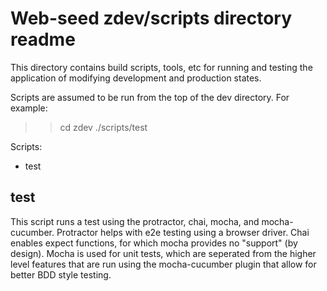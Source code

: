 Web-seed zdev/scripts directory readme
======================================

This directory contains build scripts, tools, etc for running and testing the 
application of modifying development and production states. 

Scripts are assumed to be run from the top of the dev directory. For example:

>> cd zdev
>> ./scripts/test

Scripts:

* test

test
----
This script runs a test using the protractor, chai, mocha, and mocha-cucumber.
Protractor helps with e2e testing using a browser driver. Chai enables expect
functions, for which mocha provides no "support" (by design). Mocha is used
for unit tests, which are seperated from the higher level features that are 
run using the mocha-cucumber plugin that allow for better BDD style testing.